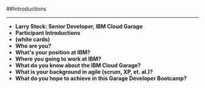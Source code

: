 <!-- .slide: data-background="resources/footer.svg" data-background-size="contain" data-background-position="bottom"  -->

##Introductions
- - -
* **Larry Steck: Senior Developer, IBM Cloud Garage** <!-- .element: style="color:maroon" -->
* **Participant Introductions**  <!-- .element: class="fragment"; style="color:maroon" -->
* **(white cards)**  <!-- .element: class="fragment"; style="color:grey" -->
* **Who are you?**  <!-- .element: class="fragment"; style="color:navy" -->
* **What's your position at IBM?**  <!-- .element: class="fragment"; style="color:navy" -->
* **Where you going to work at IBM?**  <!-- .element: class="fragment"; style="color:navy" -->
* **What do you know about the IBM Cloud Garage?**  <!-- .element: class="fragment"; style="color:navy" -->
* **What is your background in agile (scrum, XP, et. al.)?**  <!-- .element: class="fragment"; style="color:navy" -->
* **What do you hope to achieve in this Garage Developer Bootcamp?**  <!-- .element: class="fragment"; style="color:navy" -->
<br/>
<br/>
<br/>
<br/>
<br/>
<br/>
<br/>
<br/>
<br/>
<br/>
<br/>
<br/>
<br/>
<br/>
<br/>
<br/>
<br/>
<br/>
<br/>
<br/>
<br/>
<br/>
<br/>
<br/>
<br/>
<br/>
<br/>
<br/>
<br/>
<br/>
<aside class="notes">
</aside>

